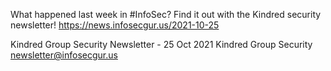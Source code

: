 What happened last week in #InfoSec? Find it out with the Kindred security newsletter!
https://news.infosecgur.us/2021-10-25

Kindred Group Security Newsletter - 25 Oct 2021
Kindred Group Security
newsletter@infosecgur.us
 
